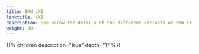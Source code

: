 ```yaml
---
title: BMW iX1
linktitle: iX1
description: See below for details of the different variants of BMW iX1
weight: 30
---
```

{{% children description="true" depth="1" %}}

